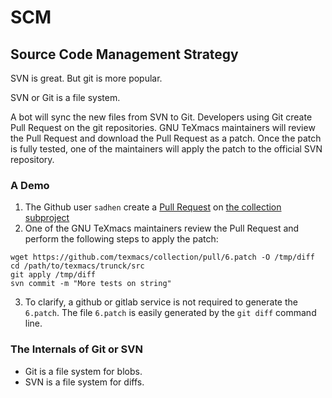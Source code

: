 # SCM
## Source Code Management Strategy
SVN is great. But git is more popular.

SVN or Git is a file system.

A bot will sync the new files from SVN to Git. Developers using Git create Pull Request on the git repositories.
GNU TeXmacs maintainers will review the Pull Request and download the Pull Request as a patch. Once the patch is
fully tested, one of the maintainers will apply the patch to the official SVN repository.

### A Demo
1. The Github user `sadhen` create a [Pull Request](https://github.com/texmacs/collection/pull/6) on [the collection subproject](https://github.com/texmacs/collection)
2. One of the GNU TeXmacs maintainers review the Pull Request and perform the following steps to apply the patch:

```
wget https://github.com/texmacs/collection/pull/6.patch -O /tmp/diff
cd /path/to/texmacs/trunck/src
git apply /tmp/diff
svn commit -m "More tests on string"
```

3. To clarify, a github or gitlab service is not required to generate the `6.patch`.
The file `6.patch` is easily generated by the `git diff` command line.

### The Internals of Git or SVN
+ Git is a file system for blobs.
+ SVN is a file system for diffs.

